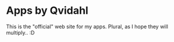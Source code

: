 # Apps by Qvidahl

This is the "official" web site for my apps. Plural, as I hope they will multiply.. :D
